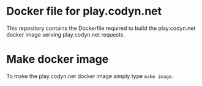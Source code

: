 # Docker file for play.codyn.net
This repository contains the Dockerfile required to build the play.codyn.net
docker image serving play.codyn.net requests.

# Make docker image
To make the play.codyn.net docker image simply type `make image`.
